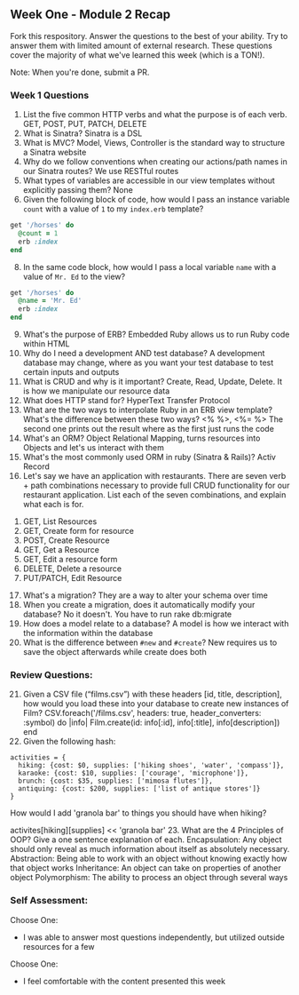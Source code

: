 ## Week One - Module 2 Recap

Fork this respository. Answer the questions to the best of your ability. Try to answer them with limited amount of external research. These questions cover the majority of what we've learned this week (which is a TON!).

Note: When you're done, submit a PR.

### Week 1 Questions

1. List the five common HTTP verbs and what the purpose is of each verb.
GET, POST, PUT, PATCH, DELETE
2. What is Sinatra?
Sinatra is a DSL
4. What is MVC?
Model, Views, Controller is the standard way to structure a Sinatra website
5. Why do we follow conventions when creating our actions/path names in our Sinatra routes?
We use RESTful routes
6. What types of variables are accessible in our view templates without explicitly passing them?
None
7. Given the following block of code, how would I pass an instance variable `count` with a value of `1` to my `index.erb` template?

  ```ruby
  get '/horses' do
    @count = 1
    erb :index
  end
  ```

8. In the same code block, how would I pass a local variable `name` with a value of `Mr. Ed` to the view?
```ruby
get '/horses' do
  @name = 'Mr. Ed'
  erb :index
end
```
9. What's the purpose of ERB?
Embedded Ruby allows us to run Ruby code within HTML
10. Why do I need a development AND test database?
A development database may change, where as you want your test database to test certain inputs and outputs
11. What is CRUD and why is it important?
Create, Read, Update, Delete. It is how we manipulate our resource data
12. What does HTTP stand for?
HyperText Transfer Protocol
13. What are the two ways to interpolate Ruby in an ERB view template? What's the difference between these two ways?
<%  %>, <%=  %> The second one prints out the result where as the first just runs the code
14. What's an ORM?
Object Relational Mapping, turns resources into Objects and let's us interact with them
15. What's the most commonly used ORM in ruby (Sinatra & Rails)?
Activ Record
16. Let's say we have an application with restaurants. There are seven verb + path combinations necessary to provide full CRUD functionality for our restaurant application. List each of the seven combinations, and explain what each is for.
1) GET, List Resources
2) GET, Create form for resource
3) POST, Create Resource
4) GET, Get a Resource
5) GET, Edit a resource form
6) DELETE, Delete a resource
7) PUT/PATCH, Edit Resource
17. What's a migration?
They are a way to alter your schema over time
18. When you create a migration, does it automatically modify your database?
No it doesn't. You have to run rake db:migrate
19. How does a model relate to a database?
A model is how we interact with the information within the database
20. What is the difference between `#new` and `#create`?
New requires us to save the object afterwards while create does both

### Review Questions:  
21. Given a CSV file (“films.csv”) with these headers [id, title, description], how would you load these into your database to create new instances of Film?
CSV.foreach('/films.csv',
            headers: true,
            header_converters: :symbol) do |info|
            Film.create(id: info[:id],
                        info[:title],
                        info[description])
                        end
22. Given the following hash:
```
activities = {
  hiking: {cost: $0, supplies: ['hiking shoes', 'water', 'compass']},
  karaoke: {cost: $10, supplies: ['courage', 'microphone']},
  brunch: {cost: $35, supplies: ['mimosa flutes']},
  antiquing: {cost: $200, supplies: ['list of antique stores']}
}
```
How would I add 'granola bar' to things you should have when hiking?

activites[hiking][supplies] << 'granola bar'
23. What are the 4 Principles of OOP? Give a one sentence explanation of each.
Encapsulation: Any object should only reveal as much information about itself as absolutely necessary.
Abstraction: Being able to work with an object without knowing exactly how that object works
Inheritance: An object can take on properties of another object
Polymorphism: The ability to process an object through several ways


### Self Assessment:
Choose One:
* I was able to answer most questions independently, but utilized outside resources for a few


Choose One:
* I feel comfortable with the content presented this week
